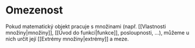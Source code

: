 # Omezenost
Pokud matematický objekt pracuje s množinami (např. [[Vlastnosti množiny|množiny]], [[Úvod do funkcí|funkce]], posloupnosti, ...), můžeme u nich určit její [[Extrémy množiny|extrémy]] a meze.